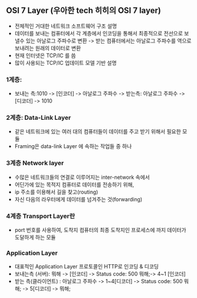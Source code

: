 ## OSI 7 Layer (우아한 tech 히히의 OSI 7 layer)

- 전체적인 거대한 네트워크 소프트웨어 구조 설명
- 데이터를 보내는 컴퓨터에서 각 계층에서 인코딩을 통해서 최종적으로 전선으로 보낼수 있는 아날로그 주파수로 변환 -> 받는 컴퓨터에서는 아날로그 주파수를 역으로 보내려는 원래의 데이터로 변환
- 현재 인터넷은 TCP/IC 를 씀
- 많이 사용되는 TCP/IC 업데이트 모델 기반 설명

### 1계층:

- 보내는 측:1010 -> [인코더] -> 아날로그 주파수 -> 받는측: 아날로그 주파수 -> [디코더] -> 1010

### 2계층: Data-Link Layer

- 같은 네트워크에 있는 여러 대의 컴퓨터들이 데이터를 주고 받기 위해서 필요한 모듈
- Framing은 data-link Layer 에 속하는 작업들 중 하나

### 3계층 Network layer

- 수많은 네트워크들의 연결로 이루어지는 inter-network 속에서
- 어딘가에 있는 목적지 컴퓨터로 데이터를 전송하기 위해,
- ip 주소를 이용해서 길을 찾고(routing)
- 자신 다음의 라우터에게 데이터를 넘겨주는 것(forwarding)

### 4계층 Transport Layer란

- port 번호를 사용하여, 도착지 컴퓨터의 최종 도착지인 프로세스에 까지 데이터가 도달하게 하는 모듈

### Application Layer

- 대표적인 Application Layer 프로토콜인 HTTP로 인코딩 & 디코딩
- 보내는측 (서버): 뭐해 -> [인코더] -> Status code: 500 뭐해;-> 4~1 [인코더]
- 받는 측(클라이언트) : 아날로그 주파수 -> 1~4[디코더] -> Status code: 500 뭐해; -> 5[디코더] -> 뭐해;
